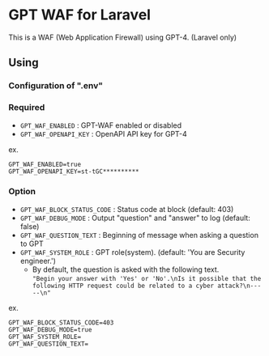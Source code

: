 # GPT WAF for Laravel

This is a WAF (Web Application Firewall) using GPT-4. (Laravel only)

## Using

### Configuration of ".env"

### Required

- `GPT_WAF_ENABLED` : GPT-WAF enabled or disabled
- `GPT_WAF_OPENAPI_KEY` : OpenAPI API key for GPT-4

ex.
```
GPT_WAF_ENABLED=true
GPT_WAF_OPENAPI_KEY=st-tGC**********
```

### Option

- `GPT_WAF_BLOCK_STATUS_CODE` : Status code at block (default: 403)
- `GPT_WAF_DEBUG_MODE` : Output "question" and "answer" to log (default: false)
- `GPT_WAF_QUESTION_TEXT` : Beginning of message when asking a question to GPT
- `GPT_WAF_SYSTEM_ROLE` : GPT role(system). (default: 'You are Security engineer.')
  - By default, the question is asked with the following text.  
  `"Begin your answer with 'Yes' or 'No'.\nIs it possible that the following HTTP request could be related to a cyber attack?\n-----\n"`

ex.
```
GPT_WAF_BLOCK_STATUS_CODE=403
GPT_WAF_DEBUG_MODE=true
GPT_WAF_SYSTEM_ROLE=
GPT_WAF_QUESTION_TEXT=
```
